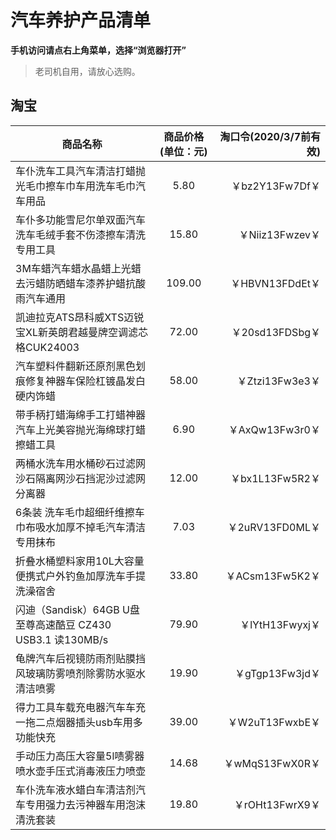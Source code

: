 # 汽车养护产品清单

**手机访问请点右上角菜单，选择“浏览器打开”**

> 老司机自用，请放心选购。

## 淘宝

|商品名称														|商品价格(单位：元)	|淘口令(2020/3/7前有效)	|
|--|:--:|--:
|车仆洗车工具汽车清洁打蜡抛光毛巾擦车巾车用洗车毛巾汽车用品		|5.80				|￥bz2Y13Fw7Df￥	|
|车仆多功能雪尼尔单双面汽车洗车毛绒手套不伤漆擦车清洗专用工具	|15.80				|￥Niiz13Fwzev￥	|
|3M车蜡汽车蜡水晶蜡上光蜡去污蜡防晒蜡车漆养护蜡抗酸雨汽车通用	|109.00				|￥HBVN13FDdEt￥	|
|凯迪拉克ATS昂科威XTS迈锐宝XL新英朗君越曼牌空调滤芯格CUK24003	|72.00				|￥20sd13FDSbg￥	|
|汽车塑料件翻新还原剂黑色划痕修复神器车保险杠镀晶发白硬内饰蜡	|58.00				|￥Ztzi13Fw3e3￥	|
|带手柄打蜡海绵手工打蜡神器汽车上光美容抛光海绵球打蜡擦蜡工具	|6.90				|￥AxQw13Fw3r0￥	|
|两桶水洗车用水桶砂石过滤网沙石隔离网沙石挡泥沙过滤网分离器		|12.00				|￥bx1L13Fw5R2￥	|
|6条装 洗车毛巾超细纤维擦车巾布吸水加厚不掉毛汽车清洁专用抹布	|7.03				|￥2uRV13FD0ML￥	|
|折叠水桶塑料家用10L大容量便携式户外钓鱼加厚洗车手提洗澡宿舍	|33.80				|￥ACsm13Fw5K2￥	|
|闪迪（Sandisk）64GB U盘 至尊高速酷豆 CZ430 USB3.1 读130MB/s	|79.90				|￥lYtH13Fwyxj￥	|
|龟牌汽车后视镜防雨剂贴膜挡风玻璃防雾喷剂除雾防水驱水清洁喷雾	|19.90				|￥gTgp13Fw3jd￥	|
|得力工具车载充电器汽车车充一拖二点烟器插头usb车用多功能快充	|39.00				|￥W2uT13FwxbE￥	|
|手动压力高压大容量5l啧雾器喷水壶手压式消毒液压力喷壶			|14.68				|￥wMqS13FwX0R￥	|
|车仆洗车液水蜡白车清洁剂汽车专用强力去污神器车用泡沫清洗套装	|19.80				|￥rOHt13FwrX9￥	|
